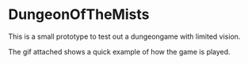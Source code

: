 # DungeonOfTheMists

This is a small prototype to test out a dungeongame with limited vision.

The gif attached shows a quick example of how the game is played.
